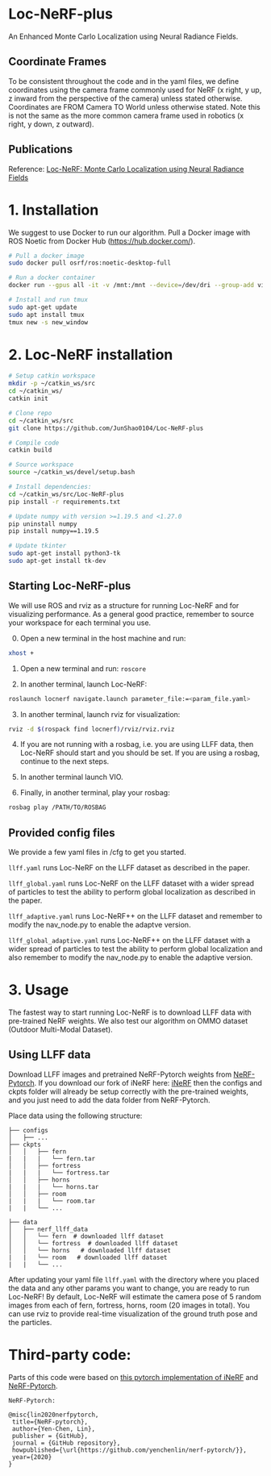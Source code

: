 # Loc-NeRF-plus

An Enhanced Monte Carlo Localization using Neural Radiance Fields. 

## Coordinate Frames
To be consistent throughout the code and in the yaml files, we define coordinates using the camera frame commonly used for NeRF (x right, y up, z inward from the perspective of the camera) unless stated otherwise. Coordinates are FROM Camera TO World unless otherwise stated. Note this is not the same as the more common camera frame used in robotics (x right, y down, z outward).

## Publications
Reference:
[Loc-NeRF: Monte Carlo Localization using Neural Radiance Fields](https://arxiv.org/abs/2209.09050)

# 1. Installation
We suggest to use Docker to run our algorithm. Pull a Docker image with ROS Noetic from Docker Hub (https://hub.docker.com/).
```bash
# Pull a docker image
sudo docker pull osrf/ros:noetic-desktop-full

# Run a docker container
docker run --gpus all -it -v /mnt:/mnt --device=/dev/dri --group-add video --volume=/tmp/.X11-unix:/tmp/.X11-unix --env="DISPLAY=$DISPLAY" --env="QT_X11_NO_MITSHM=1" --name=ros_noetic_loc_nerf osrf/ros:noetic-desktop-full /bin/bash

# Install and run tmux
sudo apt-get update
sudo apt install tmux
tmux new -s new_window
```

# 2. Loc-NeRF installation
```bash
# Setup catkin workspace
mkdir -p ~/catkin_ws/src
cd ~/catkin_ws/
catkin init

# Clone repo
cd ~/catkin_ws/src
git clone https://github.com/JunShao0104/Loc-NeRF-plus

# Compile code
catkin build

# Source workspace
source ~/catkin_ws/devel/setup.bash

# Install dependencies:
cd ~/catkin_ws/src/Loc-NeRF-plus
pip install -r requirements.txt

# Update numpy with version >=1.19.5 and <1.27.0
pip uninstall numpy
pip install numpy==1.19.5

# Update tkinter
sudo apt-get install python3-tk
sudo apt-get install tk-dev
```

## Starting Loc-NeRF-plus
We will use ROS and rviz as a structure for running Loc-NeRF and for visualizing performance. 
As a general good practice, remember to source your workspace for each terminal you use.

  0. Open a new terminal in the host machine and run:
  ```bash
  xhost +
  ```

  1. Open a new terminal and run: `roscore`

  2. In another terminal, launch Loc-NeRF:
  ```bash
  roslaunch locnerf navigate.launch parameter_file:=<param_file.yaml>
  ```

  3. In another terminal, launch rviz for visualization:
  ```bash
  rviz -d $(rospack find locnerf)/rviz/rviz.rviz
  ```

  4. If you are not running with a rosbag, i.e. you are using LLFF data, then Loc-NeRF should start and you should be set. If you are using a rosbag, continue to the next steps.

  5. In another terminal launch VIO.

  6. Finally, in another terminal, play your rosbag:
  ```bash
  rosbag play /PATH/TO/ROSBAG
  ```

## Provided config files
We provide a few yaml files in /cfg to get you started. 

```llff.yaml``` runs Loc-NeRF on the LLFF dataset as described in the paper.

```llff_global.yaml``` runs Loc-NeRF on the LLFF dataset with a wider spread of particles to test the ability to perform global localization as described in the paper.

```llff_adaptive.yaml``` runs Loc-NeRF++ on the LLFF dataset and remember to modify the nav_node.py to enable the adaptve version.

```llff_global_adaptive.yaml``` runs Loc-NeRF++ on the LLFF dataset with a wider spread of particles to test the ability to perform global localization and also remember to modify the nav_node.py to enable the adaptive version.

# 3. Usage
The fastest way to start running Loc-NeRF is to download LLFF data with pre-trained NeRF weights. We also test our algorithm on OMMO dataset (Outdoor Multi-Modal Dataset).

## Using LLFF data

Download LLFF images and pretrained NeRF-Pytorch weights from [NeRF-Pytorch](https://github.com/yenchenlin/nerf-pytorch). If you download our fork of iNeRF here: 
[iNeRF](https://github.com/Dominic101/inerf) then the configs and ckpts folder will already be setup correctly with the pre-trained weights, and you just need to add the data folder from NeRF-Pytorch.

Place data using the following structure:

```
├── configs   
│   ├── ...
├── ckpts                                                                                                       
│   │   ├── fern
|   |   |   └── fern.tar                                                                                                                     
│   │   ├── fortress
|   |   |   └── fortress.tar                                                                                   
│   │   ├── horns
|   |   |   └── horns.tar   
│   │   ├── room
|   |   |   └── room.tar   
|   |   └── ...                                                                                 
                                                                                            
├── data                                                                                                                                                                                                       
│   ├── nerf_llff_data                                                                                                  
│   │   └── fern  # downloaded llff dataset                                                                                                                         
│   │   └── fortress  # downloaded llff dataset                                                                                  
│   │   └── horns   # downloaded llff dataset
|   |   └── room   # downloaded llff dataset
|   |   └── ...
```

After updating your yaml file ```llff.yaml``` with the directory where you placed the data and any other params you want to change, you are ready to run Loc-NeRF! By default, Loc-NeRF will estimate the camera pose of 5 random images from each of fern, fortress, horns, room (20 images in total). You can use rviz to provide real-time visualization of the ground truth pose and the particles.

  # Third-party code:
 Parts of this code were based on [this pytorch implementation of iNeRF](https://github.com/salykovaa/inerf) and [NeRF-Pytorch](https://github.com/yenchenlin/nerf-pytorch).

 ```
 NeRF-Pytorch:
 
 @misc{lin2020nerfpytorch,
  title={NeRF-pytorch},
  author={Yen-Chen, Lin},
  publisher = {GitHub},
  journal = {GitHub repository},
  howpublished={\url{https://github.com/yenchenlin/nerf-pytorch/}},
  year={2020}
}
 ```
